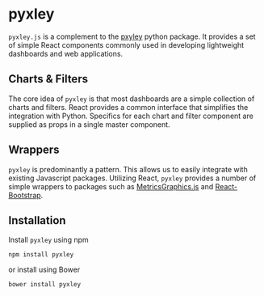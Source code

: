 # pyxley

`pyxley.js` is a complement to the [pxyley](http://github.com/stitchfix/pyxley) python package. It provides a set of simple React components commonly used in developing lightweight dashboards and web applications.

## Charts & Filters
The core idea of `pyxley` is that most dashboards are a simple collection of charts and filters. React provides a common interface that simplifies the integration with Python. Specifics for each chart and filter component are supplied as props in a single master component.

## Wrappers
`pyxley` is predominantly a pattern. This allows us to easily integrate with existing Javascript packages. Utilizing React, `pyxley` provides a number of simple wrappers to packages such as [MetricsGraphics.js](http://metricsgraphicsjs.org/) and [React-Bootstrap](http://react-bootstrap.github.io/).

## Installation
Install `pyxley` using npm
```
npm install pyxley
```
or install using Bower
```
bower install pyxley
```




